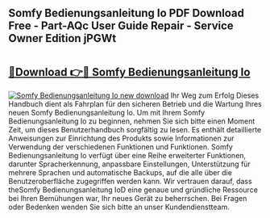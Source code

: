 ## Somfy Bedienungsanleitung Io PDF Download Free - Part-AQc User Guide Repair - Service Owner Edition jPGWt

# <h2><a href="http://df3n1q.blite.top/?on=Somfy+Bedienungsanleitung+Io">🔗Download 👉🔴 Somfy Bedienungsanleitung Io</a></h2>

[![Somfy Bedienungsanleitung Io new download](https://i.imgur.com/lujVjoI.png)](http://df3n1q.blite.top/?on=Somfy+Bedienungsanleitung+Io)
Ihr Weg zum Erfolg Dieses Handbuch dient als Fahrplan für den sicheren Betrieb und die Wartung Ihres neuen Somfy Bedienungsanleitung Io. Um mit Ihrem Somfy Bedienungsanleitung Io zu beginnen, nehmen Sie sich bitte einen Moment Zeit, um dieses Benutzerhandbuch sorgfältig zu lesen. Es enthält detaillierte Anweisungen zur Einrichtung des Produkts sowie Informationen zur Verwendung der verschiedenen Funktionen und Funktionen. Somfy Bedienungsanleitung Io verfügt über eine Reihe erweiterter Funktionen, darunter Spracherkennung, anpassbare Einstellungen, Unterstützung für mehrere Sprachen und automatische Backups, auf die alle über die Benutzeroberfläche zugegriffen werden kann. Wir vertrauen darauf, dass theSomfy Bedienungsanleitung IoD eine genaue und gründliche Ressource bei Ihren Bemühungen war, Ihr neues Gerät zu beherrschen. Bei Fragen oder Bedenken wenden Sie sich bitte an unser Kundendienstteam.
